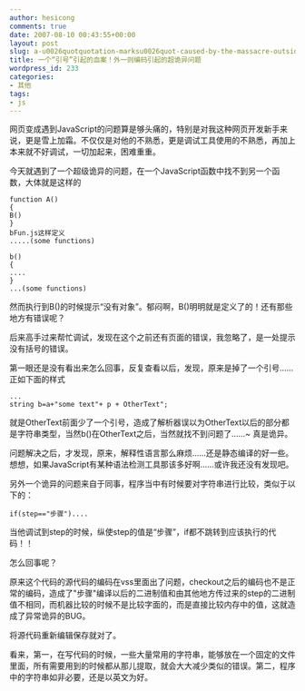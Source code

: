 ```yaml
---
author: hesicong
comments: true
date: 2007-08-10 00:43:55+00:00
layout: post
slug: a-u0026quotquotation-marksu0026quot-caused-by-the-massacre-outside-a-coding-problems-caused-by-ultra-strange
title: 一个“引号”引起的血案！外一则编码引起的超诡异问题
wordpress_id: 233
categories:
- 其他
tags:
- js
---
```


网页变成遇到JavaScript的问题算是够头痛的，特别是对我这种网页开发新手来说，更是雪上加霜。不仅仅是对他的不熟悉，更是调试工具使用的不熟悉，再加上本来就不好调试，一切加起来，困难重重。

今天就遇到了一个超级诡异的问题，在一个JavaScript函数中找不到另一个函数，大体就是这样的

```
function A()
{
B()
}
bFun.js这样定义
.....(some functions)

b()
{
....
}
...(some functions)
```

然而执行到B()的时候提示“没有对象”。郁闷啊，B()明明就是定义了的！还有那些地方有错误呢？

后来高手过来帮忙调试，发现在这个之前还有页面的错误，我忽略了，是一处提示没有括号的错误。

第一眼还是没有看出来怎么回事，反复查看以后，发现，原来是掉了一个引号……正如下面的样式

```
...
string b=a+"some text"+ p + OtherText";
```

就是OtherText前面少了一个引号，造成了解析器误以为OtherText以后的部分都是字符串类型，当然b()在OtherText之后，当然就找不到问题了……~
真是诡异。

问题解决之后，才发现，原来，解释性语言那么麻烦……还是静态编译的好一些。想想，如果JavaScript有某种语法检测工具那该多好啊……或许我还没有发现吧。

另外一个诡异的问题来自于同事，程序当中有时候要对字符串进行比较，类似于以下的：

```
if(step=="步骤")....
```

当他调试到step的时候，纵使step的值是“步骤”，if都不跳转到应该执行的代码！！

怎么回事呢？

原来这个代码的源代码的编码在vss里面出了问题，checkout之后的编码也不是正常的编码，造成了"步骤"编译以后的二进制值和由其他地方传过来的step的二进制值不相同，而机器比较的时候不是比较字面的，而是直接比较内存中的值，这就造成了异常诡异的BUG。

将源代码重新编辑保存就对了。

看来，第一，在写代码的时候，一些大量常用的字符串，能够放在一个固定的文件里面，所有需要用到的时候都从那儿提取，就会大大减少类似的错误。第二，程序中的字符串如非必要，还是以英文为好。
